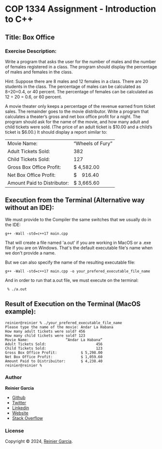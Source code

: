 # COP 1334 Assignment - Introduction to C++

## Title: Box Office

### Exercise Description:

Write a program that asks the user for the number of males and the number of females registered in a class.
The program should display the percentage of males and females in the class.

Hint: Suppose there are 8 males and 12 females in a class. There are 20 students in the class.
The percentage of males can be calculated as 8÷20=0.4, or 40 percent. The percentage of females can be calculated as 12 ÷ 20 = 0.6, or 60 percent.


A movie theater only keeps a percentage of the revenue earned from ticket sales. The remainder goes to the movie distributor. Write a program that calculates a theater’s gross and net box office profit for a night. The program should ask for the name of the movie, and how many adult and child tickets were sold. (The price of an adult ticket is $10.00 and a child’s ticket is $6.00.) It should display a report similar to:

|                             |                  |
| --------------------------- | ---------------- |
| Movie Name:                 | “Wheels of Fury” |
| Adult Tickets Sold:         | 382              |
| Child Tickets Sold:         | 127              |
| Gross Box Office Profit:    | $ 4,582.00       |
| Net Box Office Profit:      | $    916.40      |
| Amount Paid to Distributor: | $ 3,665.60       |




## Execution from the Terminal (Alternative way without an IDE):

We must provide to the Compiler the same switches that we usually do in the IDE:

```terminal
g++ -Wall -std=c++17 main.cpp
```

That will create a file named 'a.out' if you are working in MacOS or a .exe file if you are on Windows. That's the default executable file's name when we don't provide a name.

But we can also specify the name of the resulting executable file:

```terminal
g++ -Wall -std=c++17 main.cpp -o your_prefered_executable_file_name
```

And in order to run that a.out file, we must execute on the terminal:

```terminal
 % ./a.out
```

## Result of Execution on the Terminal (MacOS example):

```terminal
reinier@reinier % ./your_prefered_executable_file_name
Please type the name of the movie: Andar La Habana
How many adult tickets were sold? 456
How many child tickets were sold? 123
Movie Name:                 “Andar La Habana“
Adult Tickets Sold:                       456
Child Tickets Sold:                       123
Gross Box Office Profit:           $ 5,298.00
Net Box Office Profit:             $ 1,059.60
Amount Paid to Distribuitor:       $ 4,238.40
reinier@reinier % 
```

### Author

**Reinier Garcia**

* [Github](https://github.com/reymillenium)
* [Twitter](https://twitter.com/ReinierGarciaR)
* [Linkedin](https://www.linkedin.com/in/reiniergarcia/)
* [Website](https://www.reiniergarcia.dev/)
* [Stack Overflow](https://stackoverflow.com/users/9616949/reinier-garcia)

### License

Copyright © 2024, [Reinier Garcia](https://github.com/reymillenium).


